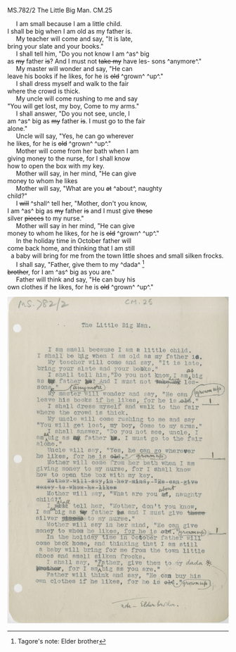 MS.782/2 The Little Big Man. CM.25 

&nbsp;&nbsp;&nbsp;&nbsp;&nbsp;I am small because I am a little child. \
I shall be big when I am old as my father is. \
&nbsp;&nbsp;&nbsp;&nbsp;&nbsp;My teacher will come and say, "It is late, \
bring your slate and your books." \
&nbsp;&nbsp;&nbsp;&nbsp;&nbsp;I shall tell him, "Do you not know I am ^as^ big \
as ~~my~~ father ~~is~~? And I must not ~~take my~~ have les-
sons ^anymore^." \
&nbsp;&nbsp;&nbsp;&nbsp;&nbsp;My master will wonder and say, "He can \
leave his books if he likes, for he is ~~old~~ ^grown^ ^up^." \
&nbsp;&nbsp;&nbsp;&nbsp;&nbsp;I shall dress myself and walk to the fair \
where the crowd is thick. \
&nbsp;&nbsp;&nbsp;&nbsp;&nbsp;My uncle will come rushing to me and say \
"You will get lost, my boy, Come to my arms." \
&nbsp;&nbsp;&nbsp;&nbsp;&nbsp;I shall answer, "Do you not see, uncle, I \
am ^as^ big as ~~my~~ father ~~is~~. I must go to the fair
\
alone." \
&nbsp;&nbsp;&nbsp;&nbsp;&nbsp;Uncle will say, "Yes, he can go wherever \
he likes, for he is ~~old~~ ^grown^ ^up^." \
&nbsp;&nbsp;&nbsp;&nbsp;&nbsp;Mother will come from her bath when I am \
giving money to the nurse, for I shall know \
how to open the box with my key. \
&nbsp;&nbsp;&nbsp;&nbsp;&nbsp;Mother will say, in her mind, "He can give \
money to whom he likes \
&nbsp;&nbsp;&nbsp;&nbsp;&nbsp;Mother will say, "What are you ~~at~~ ^about^, naughty \
child?" \
&nbsp;&nbsp;&nbsp;&nbsp;&nbsp;I ~~will~~ ^shall^ tell her, "Mother, don't you know, \
I am ^as^ big as ~~my~~ father ~~is~~ and I must give ~~these~~ \
silver ~~pieces~~ to my nurse." \
&nbsp;&nbsp;&nbsp;&nbsp;&nbsp;Mother will say in her mind, "He can give \
money to whom he likes, for he is ~~old~~ ^grown^ ^up^." \
&nbsp;&nbsp;&nbsp;&nbsp;&nbsp;In the holiday time in October father will \
come back home, and thinking that I am still \
&nbsp;&nbsp;a baby will bring for me from the town little 
shoes and small silken frocks. \
&nbsp;&nbsp;&nbsp;&nbsp;&nbsp;I shall say, "Father, give them to my ^dada^ [^1] \
~~brother~~, for I am ^as^ big as you are." \
&nbsp;&nbsp;&nbsp;&nbsp;&nbsp;Father will think and say, "He can buy his \
own clothes if he likes, for he is ~~old~~ ^grown^ ^up^."
[^1]: Tagore's note: Elder brother

![p26](MS782_2-026.jpg)